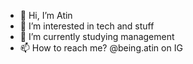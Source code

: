 - 👋 Hi, I’m Atin
- 👀 I’m interested in tech and stuff
- 🌱 I’m currently studying management
- 📫 How to reach me? @being.atin on IG

<!---
beingatin21/beingatin21 is a ✨ special ✨ repository because its `README.md` (this file) appears on your GitHub profile.
You can click the Preview link to take a look at your changes.
--->

